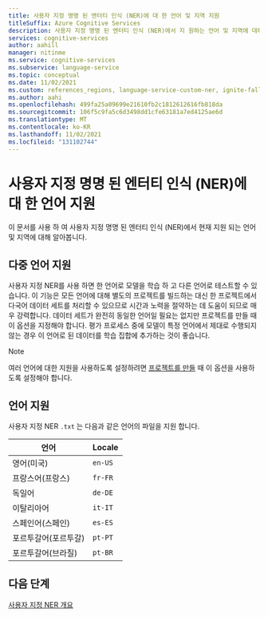```yaml
---
title: 사용자 지정 명명 된 엔터티 인식 (NER)에 대 한 언어 및 지역 지원
titleSuffix: Azure Cognitive Services
description: 사용자 지정 명명 된 엔터티 인식 (NER)에서 지 원하는 언어 및 지역에 대해 알아봅니다.
services: cognitive-services
author: aahill
manager: nitinme
ms.service: cognitive-services
ms.subservice: language-service
ms.topic: conceptual
ms.date: 11/02/2021
ms.custom: references_regions, language-service-custom-ner, ignite-fall-2021
ms.author: aahi
ms.openlocfilehash: 499fa25a09699e21610fb2c1812612616fb818da
ms.sourcegitcommit: 106f5c9fa5c6d3498dd1cfe63181a7ed4125ae6d
ms.translationtype: MT
ms.contentlocale: ko-KR
ms.lasthandoff: 11/02/2021
ms.locfileid: "131102744"
---
```

# <a name="language-support-for-custom-named-entity-recognition-ner"></a>사용자 지정 명명 된 엔터티 인식 (NER)에 대 한 언어 지원

이 문서를 사용 하 여 사용자 지정 명명 된 엔터티 인식 (NER)에서 현재 지원 되는 언어 및 지역에 대해 알아봅니다.

## <a name="multiple-language-support"></a>다중 언어 지원

사용자 지정 NER를 사용 하면 한 언어로 모델을 학습 하 고 다른 언어로 테스트할 수 있습니다. 이 기능은 모든 언어에 대해 별도의 프로젝트를 빌드하는 대신 한 프로젝트에서 다국어 데이터 세트를 처리할 수 있으므로 시간과 노력을 절약하는 데 도움이 되므로 매우 강력합니다. 데이터 세트가 완전히 동일한 언어일 필요는 없지만 프로젝트를 만들 때 이 옵션을 지정해야 합니다. 평가 프로세스 중에 모델이 특정 언어에서 제대로 수행되지 않는 경우 이 언어로 된 데이터를 학습 집합에 추가하는 것이 좋습니다.

> [!NOTE]
> 여러 언어에 대한 지원을 사용하도록 설정하려면 [프로젝트를 만들](how-to/create-project.md) 때 이 옵션을 사용하도록 설정해야 합니다.

## <a name="language-support"></a>언어 지원

사용자 지정 NER `.txt` 는 다음과 같은 언어의 파일을 지원 합니다.

| 언어 | Locale |  
|--|--|
| 영어(미국) |`en-US` |
| 프랑스어(프랑스) |`fr-FR` |
| 독일어 |`de-DE` |
| 이탈리아어 |`it-IT` |
| 스페인어(스페인) |`es-ES` |
| 포르투갈어(포르투갈) | `pt-PT` |
| 포르투갈어(브라질) | `pt-BR` |

## <a name="next-steps"></a>다음 단계

[사용자 지정 NER 개요](overview.md)
